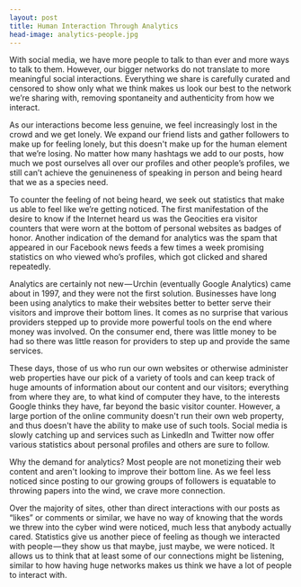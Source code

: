 ```yaml
--- 
layout: post
title: Human Interaction Through Analytics
head-image: analytics-people.jpg 
---
```


With social media, we have more people to talk to than ever and more
ways to talk to them. However, our bigger networks do not translate to
more meaningful social interactions. Everything we share is carefully
curated and censored to show only what we think makes us look our best
to the network we’re sharing with, removing spontaneity and authenticity
from how we interact.

As our interactions become less genuine, we feel increasingly lost in
the crowd and we get lonely. We expand our friend lists and gather
followers to make up for feeling lonely, but this doesn't make up for
the human element that we’re losing. No matter how many hashtags we add
to our posts, how much we post ourselves all over our profiles and other
people’s profiles, we still can’t achieve the genuineness of speaking in
person and being heard that we as a species need.

To counter the feeling of not being heard, we seek out statistics that
make us able to feel like we’re getting noticed. The first manifestation
of the desire to know if the Internet heard us was the Geocities era
visitor counters that were worn at the bottom of personal websites as
badges of honor. Another indication of the demand for analytics was the
spam that appeared in our Facebook news feeds a few times a week
promising statistics on who viewed who’s profiles, which got clicked and
shared repeatedly.

Analytics are certainly not new — Urchin (eventually Google Analytics)
came about in 1997, and they were not the first solution. Businesses
have long been using analytics to make their websites better to better
serve their visitors and improve their bottom lines. It comes as no
surprise that various providers stepped up to provide more powerful
tools on the end where money was involved. On the consumer end, there
was little money to be had so there was little reason for providers to
step up and provide the same services.

These days, those of us who run our own websites or otherwise administer
web properties have our pick of a variety of tools and can keep track of
huge amounts of information about our content and our visitors;
everything from where they are, to what kind of computer they have, to
the interests Google thinks they have, far beyond the basic visitor
counter. However, a large portion of the online community doesn't run
their own web property, and thus doesn't have the ability to make use of
such tools. Social media is slowly catching up and services such as
LinkedIn and Twitter now offer various statistics about personal
profiles and others are sure to follow.

Why the demand for analytics? Most people are not monetizing their web
content and aren't looking to improve their bottom line. As we feel less
noticed since posting to our growing groups of followers is equatable to
throwing papers into the wind, we crave more connection.

Over the majority of sites, other than direct interactions with our
posts as “likes” or comments or similar, we have no way of knowing that
the words we threw into the cyber wind were noticed, much less that
anybody actually cared. Statistics give us another piece of feeling as
though we interacted with people — they show us that maybe, just maybe,
we were noticed. It allows us to think that at least some of our
connections might be listening, similar to how having huge networks
makes us think we have a lot of people to interact with.
